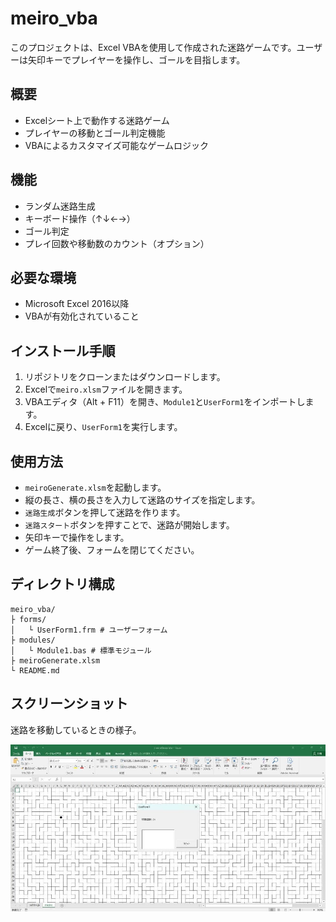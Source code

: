 # meiro_vba

このプロジェクトは、Excel VBAを使用して作成された迷路ゲームです。ユーザーは矢印キーでプレイヤーを操作し、ゴールを目指します。

## 概要

- Excelシート上で動作する迷路ゲーム
- プレイヤーの移動とゴール判定機能
- VBAによるカスタマイズ可能なゲームロジック

## 機能

- ランダム迷路生成
- キーボード操作（↑↓←→）
- ゴール判定
- プレイ回数や移動数のカウント（オプション）

## 必要な環境

- Microsoft Excel 2016以降
- VBAが有効化されていること

## インストール手順

1. リポジトリをクローンまたはダウンロードします。
2. Excelで`meiro.xlsm`ファイルを開きます。
3. VBAエディタ（Alt + F11）を開き、`Module1`と`UserForm1`をインポートします。
4. Excelに戻り、`UserForm1`を実行します。

## 使用方法

- `meiroGenerate.xlsm`を起動します。
- 縦の長さ、横の長さを入力して迷路のサイズを指定します。
- `迷路生成`ボタンを押して迷路を作ります。
- `迷路スタート`ボタンを押すことで、迷路が開始します。
- 矢印キーで操作をします。
- ゲーム終了後、フォームを閉じてください。

## ディレクトリ構成

```
meiro_vba/
├ forms/
│   └ UserForm1.frm # ユーザーフォーム
├ modules/
│   └ Module1.bas # 標準モジュール
├ meiroGenerate.xlsm 
└ README.md
```

## スクリーンショット

迷路を移動しているときの様子。

![迷路の様子](./images/meiro_screenshot.jpg)
